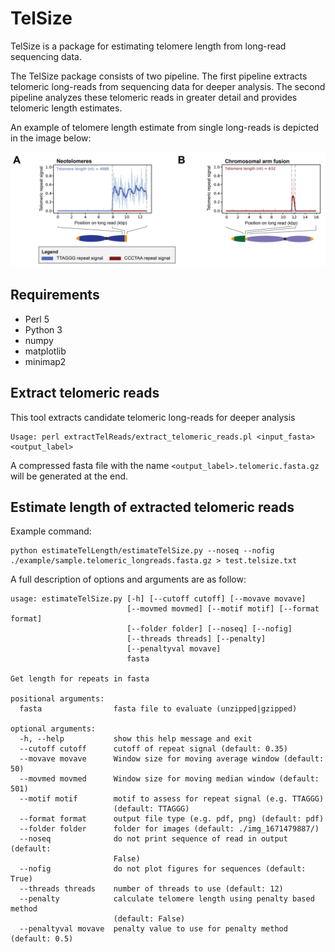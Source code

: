 # TelSize
TelSize is a package for estimating telomere length from long-read sequencing data.

The TelSize package consists of two pipeline. The first pipeline extracts telomeric long-reads from sequencing data for deeper analysis. The second pipeline analyzes these telomeric reads in greater detail and provides telomeric length estimates.

An example of telomere length estimate from single long-reads is depicted in the image below:

![Examples](img/telomere_length_estimate_longreads.png)

## Requirements
- Perl 5
- Python 3
- numpy
- matplotlib
- minimap2

## Extract telomeric reads
This tool extracts candidate telomeric long-reads for deeper analysis

```
Usage: perl extractTelReads/extract_telomeric_reads.pl <input_fasta> <output_label>
```

A compressed fasta file with the name `<output_label>.telomeric.fasta.gz` will be generated at the end.


## Estimate length of extracted telomeric reads

Example command:
```
python estimateTelLength/estimateTelSize.py --noseq --nofig ./example/sample.telomeric_longreads.fasta.gz > test.telsize.txt
```

A full description of options and arguments are as follow:

```
usage: estimateTelSize.py [-h] [--cutoff cutoff] [--movave movave]
                          [--movmed movmed] [--motif motif] [--format format]
                          [--folder folder] [--noseq] [--nofig]
                          [--threads threads] [--penalty]
                          [--penaltyval movave]
                          fasta

Get length for repeats in fasta

positional arguments:
  fasta                fasta file to evaluate (unzipped|gzipped)

optional arguments:
  -h, --help           show this help message and exit
  --cutoff cutoff      cutoff of repeat signal (default: 0.35)
  --movave movave      Window size for moving average window (default: 50)
  --movmed movmed      Window size for moving median window (default: 501)
  --motif motif        motif to assess for repeat signal (e.g. TTAGGG)
                       (default: TTAGGG)
  --format format      output file type (e.g. pdf, png) (default: pdf)
  --folder folder      folder for images (default: ./img_1671479887/)
  --noseq              do not print sequence of read in output (default:
                       False)
  --nofig              do not plot figures for sequences (default: True)
  --threads threads    number of threads to use (default: 12)
  --penalty            calculate telomere length using penalty based method
                       (default: False)
  --penaltyval movave  penalty value to use for penalty method (default: 0.5)
```

